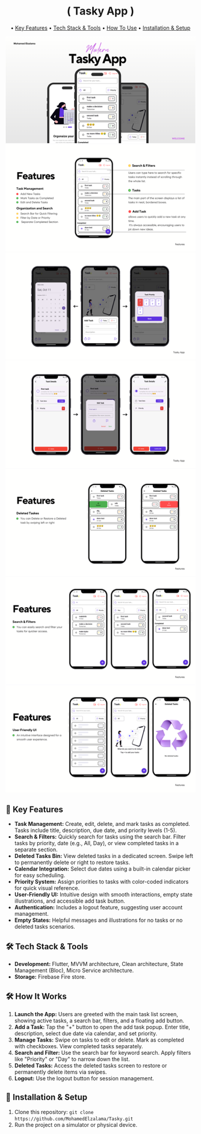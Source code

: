 <!DOCTYPE html>
<html>
<body>
     <h1 align="center">
       ( Tasky App )
    </h1>
    
    
<p align="center">
        • <a href="#key-features">Key Features</a>
        • <a href="#tech-stack">Tech Stack & Tools</a>
        • <a href="#how-it-works">How To Use</a>    
        • <a href="#installation">Installation & Setup</a>
        
 </p>
    
 <img src="app_posters/tasky_app.png" alt="Design">
 <img src="app_posters/home_features.png" alt="Design">
 <img src="app_posters/add_task.png" alt="Design">
 <img src="app_posters/edit_task.png" alt="Design">
 <img src="app_posters/deleted_tasks.png" alt="Design">
 <img src="app_posters/search_filters.png" alt="Design">
 <img src="app_posters/user_friendly.png" alt="Design">
 
   
<h2 id="key-features">📌 Key Features</h2>
    <ul>
        <li><strong>Task Management:</strong> Create, edit, delete, and mark tasks as completed. Tasks include title, description, due date, and priority levels (1-5).</li>
        <li><strong>Search & Filters:</strong> Quickly search for tasks using the search bar. Filter tasks by priority, date (e.g., All, Day), or view completed tasks in a separate section.</li>
        <li><strong>Deleted Tasks Bin:</strong> View deleted tasks in a dedicated screen. Swipe left to permanently delete or right to restore tasks.</li>
        <li><strong>Calendar Integration:</strong> Select due dates using a built-in calendar picker for easy scheduling.</li>
        <li><strong>Priority System:</strong> Assign priorities to tasks with color-coded indicators for quick visual reference.</li>
        <li><strong>User-Friendly UI:</strong> Intuitive design with smooth interactions, empty state illustrations, and accessible add task button.</li>
        <li><strong>Authentication:</strong> Includes a logout feature, suggesting user account management.</li>
        <li><strong>Empty States:</strong> Helpful messages and illustrations for no tasks or no deleted tasks scenarios.</li>
    </ul>
    
<h2 id="tech-stack">🛠 Tech Stack & Tools</h2>
    <ul>
        <li><strong>Development:</strong> Flutter, MVVM architecture, Clean architecture, State Management (Bloc), Micro Service architecture.</li>
        <li><strong>Storage:</strong> Firebase Fire store.</li>
    </ul>
    
<h2 id="how-it-works">🛠 How It Works</h2>
    <ol>
        <li><strong>Launch the App:</strong> Users are greeted with the main task list screen, showing active tasks, a search bar, filters, and a floating add button.</li>
        <li><strong>Add a Task:</strong> Tap the "+" button to open the add task popup. Enter title, description, select due date via calendar, and set priority.</li>
        <li><strong>Manage Tasks:</strong> Swipe on tasks to edit or delete. Mark as completed with checkboxes. View completed tasks separately.</li>
        <li><strong>Search and Filter:</strong> Use the search bar for keyword search. Apply filters like "Priority" or "Day" to narrow down the list.</li>
        <li><strong>Deleted Tasks:</strong> Access the deleted tasks screen to restore or permanently delete items via swipes.</li>
        <li><strong>Logout:</strong> Use the logout button for session management.</li>
    </ol>
    
  <h2 id="installation">🚀 Installation & Setup</h2>
    <ol>
        <li>Clone this repository: <code>git clone https://github.com/MohamedElzalama/Tasky.git</code></li>
        <li>Run the project on a simulator or physical device.</li>
    </ol>
    
</body>
</html>
